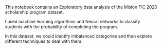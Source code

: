 This notebook contains an Exploratory data analysis of the Mision TIC 2020 scholarship program dataset. 

I used machine learning algorithms and Neural networks to classify students with the probability of completing the program. 

In this dataset, we could identify imbalanced categories and then explore different techniques to deal with them. 
